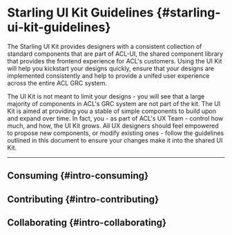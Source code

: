 # Starling UI Kit Guidelines {#starling-ui-kit-guidelines}

The Starling UI Kit provides designers with a consistent collection of standard components that are part of ACL-UI, the shared component library that provides the frontend experience for ACL's customers. Using the UI Kit will help you kickstart your designs quickly, ensure that your designs are implemented consistently and help to provide a unifed user experience across the entire ACL GRC system. 

The UI Kit is not meant to limit your designs - you will see that a large majority of components in ACL's GRC system are not part of the kit. The UI Kit is aimed at providing you a stable of simple components to build upon and expand over time. In fact, you - as part of ACL's UX Team - control how much, and how, the UI Kit grows. All UX designers should feel empowered to propose new components, or modify existing ones - follow the guidelines outlined in this document to ensure your changes make it into the shared UI Kit. 

---

## Consuming {#intro-consuming}

## Contributing {#intro-contributing}

## Collaborating {#intro-collaborating}



